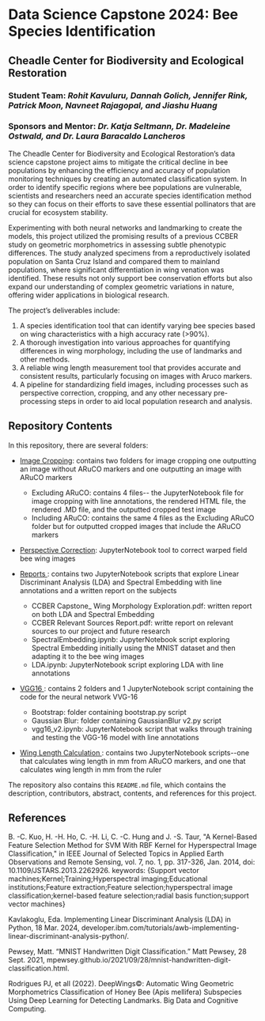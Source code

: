 # Data Science Capstone 2024: Bee Species Identification
## Cheadle Center for Biodiversity and Ecological Restoration
### Student Team: *Rohit Kavuluru, Dannah Golich, Jennifer Rink, Patrick Moon, Navneet Rajagopal, and Jiashu Huang*
### Sponsors and Mentor: *Dr. Katja Seltmann, Dr. Madeleine Ostwald, and Dr. Laura Baracaldo Lancheros*

The Cheadle Center for Biodiversity and Ecological Restoration’s data science capstone project aims to mitigate the critical decline in bee populations by enhancing the efficiency and accuracy of population monitoring techniques by creating an automated classification system. In order to identify specific regions where bee populations are vulnerable, scientists and researchers need an accurate species identification method so they can focus on their efforts to save these essential pollinators that are crucial for ecosystem stability.

Experimenting with both neural networks and landmarking to create the models, this project utilized the promising results of a previous CCBER study on geometric morphometrics in assessing subtle phenotypic differences. The study analyzed specimens from a reproductively isolated population on Santa Cruz Island and compared them to mainland populations, where significant differentiation in wing venation was identified. These results not only support bee conservation efforts but also expand our understanding of complex geometric variations in nature, offering wider applications in biological research.

The project’s deliverables include:
1) A species identification tool that can identify varying bee species based on wing characteristics with a high accuracy rate (>90%).
2) A thorough investigation into various approaches for quantifying differences in wing morphology, including the use of landmarks and other methods.
3) A reliable wing length measurement tool that provides accurate and consistent results, particularly focusing on images with Aruco markers.
4) A pipeline for standardizing field images, including processes such as perspective correction, cropping, and any other necessary pre-processing steps in order to aid local population research and analysis.


## Repository Contents

In this repository, there are several folders:

-   <ins>Image Cropping</ins>: contains two folders for image cropping one outputting an image without ARuCO markers and one outputting an image with ARuCO markers

    -   Excluding ARuCO: contains 4 files-- the JupyterNotebook file for image cropping with line annotations, the rendered HTML file, the rendered .MD file, and the outputted cropped test image
    -   Including ARuCO: contains the same 4 files as the Excluding ARuCO folder but for outputted cropped images that include the ARuCO markers
 
-   <ins> Perspective Correction</ins>: JupyterNotebook tool to correct warped field bee wing images

-   <ins> Reports </ins>: contains two JupyterNotebook scripts that explore Linear Discriminant Analysis (LDA) and Spectral Embedding with line annotations and a written report on the subjects
    -   CCBER Capstone_ Wing Morphology Exploration.pdf: written report on both LDA and Spectral Embedding
    -   CCBER Relevant Sources Report.pdf: writte report on relevant sources to our project and future research
    -   SpectralEmbedding.ipynb: JupyterNotebook script exploring Spectral Embedding initially using the MNIST dataset and then adapting it to the bee wing images
    -   LDA.ipynb: JupyterNotebook script exploring LDA with line annotations

-   <ins> VGG16 </ins>: contains 2 folders and 1 JupyterNotebook script containing the code for the neural network VVG-16
    -   Bootstrap: folder containing bootstrap.py script
    -   Gaussian Blur: folder containing GaussianBlur v2.py script
    -   vgg16_v2.ipynb: JupyterNotebook script that walks through training and testing the VGG-16 model with line annotations
 
-   <ins> Wing Length Calculation </ins>: contains two JupyterNotebook scripts--one that calculates wing length in mm from ARuCO markers, and one that calculates wing length in mm from the ruler



      


The repository also contains this `README.md` file, which contains the description, contributors, abstract, contents, and references for this project.

## References 

B. -C. Kuo, H. -H. Ho, C. -H. Li, C. -C. Hung and J. -S. Taur, "A Kernel-Based Feature Selection Method for SVM With RBF Kernel for Hyperspectral Image Classification," in IEEE Journal of Selected Topics in Applied Earth Observations and Remote Sensing, vol. 7, no. 1, pp. 317-326, Jan. 2014, doi: 10.1109/JSTARS.2013.2262926. keywords: {Support vector machines;Kernel;Training;Hyperspectral imaging;Educational institutions;Feature extraction;Feature selection;hyperspectral image classification;kernel-based feature selection;radial basis function;support vector machines}

Kavlakoglu, Eda. Implementing Linear Discriminant Analysis (LDA) in Python, 18 Mar. 2024, developer.ibm.com/tutorials/awb-implementing-linear-discriminant-analysis-python/.

Pewsey, Matt. “MNIST Handwritten Digit Classification.” Matt Pewsey, 28 Sept. 2021, mpewsey.github.io/2021/09/28/mnist-handwritten-digit-classification.html.

Rodrigues PJ, et all (2022). DeepWings©: Automatic Wing Geometric Morphometrics Classification of Honey Bee (Apis mellifera) Subspecies Using Deep Learning for Detecting Landmarks. Big Data and Cognitive Computing.
